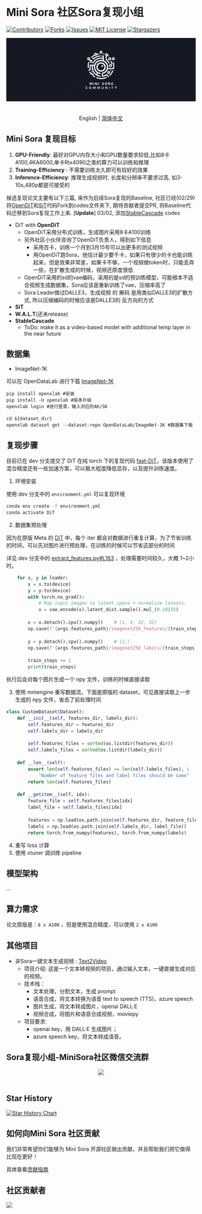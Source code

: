 # Mini Sora 社区Sora复现小组

<!-- PROJECT SHIELDS -->

[![Contributors][contributors-shield]][contributors-url]
[![Forks][forks-shield]][forks-url]
[![Issues][issues-shield]][issues-url]
[![MIT License][license-shield]][license-url]
[![Stargazers][stars-shield]][stars-url]
<br />

<!-- PROJECT LOGO -->
<div align="center">

<img src="./assets/logo.jpg" width="600"/>
  <div>&nbsp;</div>
  <div align="center">
  </div>
</div>

<div align="center">

English | [简体中文](./README_CN.md)  

</div>

## Mini Sora 复现目标

1. **GPU-Friendly**: 最好对GPU内存大小和GPU数量要求较低,比如8卡A100,4KA6000,单卡Rtx4090之类的算力可以训练和推理
2. **Training-Efficiency** : 不需要训练太久即可有较好的效果
3. **Inference-Efficiency**: 推理生成视频时, 长度和分辨率不要求过高, 如3-10s,480p都是可接受的

候选复现论文主要有以下三篇, 来作为后续Sora复现的Baseline, 社区已经(02/29)将[OpenDiT](https://github.com/NUS-HPC-AI-Lab/OpenDiT)和[SiT](https://github.com/willisma/SiT)代码Fork到codes文件夹下, 期待贡献者提交PR, 将Baseline代码迁移到Sora复现工作上来. [**Update**] 03/02, 添加[StableCascade](https://github.com/Stability-AI/StableCascade) codes

- DiT with **OpenDiT**
  - OpenDiT采用分布式训练，生成图片采用8卡A100训练
  - 另外社区小伙伴咨询了OpenDiT负责人，得到如下信息
    - 采用百卡，训练一个月到3月15号可以出更多的测试视频
    - 用OpenDiT跑Sora，他估计最少要千卡，如果只有很少的卡也能训练起来，但是效果非常差，如果卡不够，一个视频做token时，只能丢弃一些，在扩散生成的时候，视频还原度很低
  - OpenDiT采用的sd的vae编码，采用的是sd的预训练模型，可能根本不适合视频生成数据集，Sora应该是重新训练了vae，压缩率高了
  - Sora Leader做过DALLE3，生成视频 的 解码 是用类似DALLE3的扩散方式, 所以压缩编码的时候应该是DALLE3的 反方向的方式
- **SiT**
- **W.A.L.T**(还未release)
- **StableCascade**
  - ToDo: make it as a video-based model with additional temp layer in the near future

## 数据集

- ImageNet-1K

可以在 OpenDataLab 进行下载 [ImageNet-1K](https://opendatalab.org.cn/OpenDataLab/ImageNet-1K)

```shell
pip install openxlab #安装
pip install -U openxlab #版本升级
openxlab login #进行登录，输入对应的AK/SK

cd ${dataset_dir}
openxlab dataset get --dataset-repo OpenDataLab/ImageNet-1K #数据集下载
```

## 复现步骤

目前已在 dev 分支提交了 DiT 在纯 torch 下的复现代码 [fast-DiT](https://github.com/chuanyangjin/fast-DiT)，该版本使用了混合精度还有一些加速方案，可以极大程度降低显存，以及提升训练速度。

1. 环境安装

使用 dev 分支中的 `environment.yml` 可以复现环境

```bash
conda env create -f environment.yml
conda activate DiT
```

2. 数据集预处理

因为在原版 Meta 的 [DiT](https://github.com/facebookresearch/DiT) 中，每个 iter 都会对数据进行重复计算，为了节省训练的时间，可以先对图片进行预处理，在训练的时候可以节省这部分的时间

详见 dev 分支中的 [extract_features.py#L163](https://github.com/mini-sora/MiniSora-DiT/blob/ad13c58370842db333c77253709e3fbbc1e9a092/extract_features.py#L163-L177) ，处理需要时间较久，大概 1~2小时。

```python
    for x, y in loader:
        x = x.to(device)
        y = y.to(device)
        with torch.no_grad():
            # Map input images to latent space + normalize latents:
            x = vae.encode(x).latent_dist.sample().mul_(0.18215)
            
        x = x.detach().cpu().numpy()    # (1, 4, 32, 32)
        np.save(f'{args.features_path}/imagenet256_features/{train_steps}.npy', x)

        y = y.detach().cpu().numpy()    # (1,)
        np.save(f'{args.features_path}/imagenet256_labels/{train_steps}.npy', y)
            
        train_steps += 1
        print(train_steps)
```

执行后会对每个图片生成一个 npy 文件，训练的时候直接读取

3. 使用 mmengine 重写数据流，下面是原版的 dataset，可见直接读取上一步生成的 npy 文件，省去了前处理时间

```python
class CustomDataset(Dataset):
    def __init__(self, features_dir, labels_dir):
        self.features_dir = features_dir
        self.labels_dir = labels_dir

        self.features_files = sorted(os.listdir(features_dir))
        self.labels_files = sorted(os.listdir(labels_dir))

    def __len__(self):
        assert len(self.features_files) == len(self.labels_files), \
            "Number of feature files and label files should be same"
        return len(self.features_files)

    def __getitem__(self, idx):
        feature_file = self.features_files[idx]
        label_file = self.labels_files[idx]

        features = np.load(os.path.join(self.features_dir, feature_file))
        labels = np.load(os.path.join(self.labels_dir, label_file))
        return torch.from_numpy(features), torch.from_numpy(labels)
```

4. 重写 loss 计算
5. 使用 xtuner 调训练 pipeline

## 模型架构

...

## 算力需求

论文原版是：`8 x A100` ，但是使用混合精度，可以使用 `2 x A100`

## 其他项目

- 非Sora一键文本生成视频 : [Text2Video](./Others/Text2Video.md)
  - 项目介绍: 这是一个文本转视频的项目，通过输入文本，一键直接生成对应的视频。
  - 技术栈：
    - 文本处理，分割文本，生成 prompt
    - 语音合成，将文本转换为语音 text to speech (TTS)，azure speech
    - 图片生成，将文本转成图片，openai DALL·E
    - 视频合成，将图片和语音合成视频，moviepy
  - 项目要求:
    - openai key，用 DALL·E 生成图片；
    - azure speech key，将文本转成语音。
  
<!-- 
**提交PR或者Issue后**, 可以申请加入MiniSora贡献者社群并申请加入 Sora 有关论文复现小组！

<div align="center">

<img src="assets/sora-reproduce.png" width="200"/>
  <div>&nbsp;</div>
  <div align="center">
  </div>
</div>
-->

## Sora复现小组-MiniSora社区微信交流群

<div align="center">

<img src="../assets/sora-reproduce.png" width="200"/>
  <div>&nbsp;</div>
  <div align="center">
  </div>
</div>

## Star History

[![Star History Chart](https://api.star-history.com/svg?repos=mini-sora/minisora&type=Date)](https://star-history.com/#mini-sora/minisora&Date)

## 如何向Mini Sora 社区贡献

我们非常希望你们能够为 Mini Sora 开源社区做出贡献，并且帮助我们把它做得比现在更好！

具体查看[贡献指南](../docs/CONTRIBUTING.md)

## 社区贡献者

<!-- readme: collaborators,contributors -start -->

<!-- readme: collaborators,contributors -end -->

<a href="https://github.com/mini-sora/minisora/graphs/contributors">
  <img src="https://contrib.rocks/image?repo=mini-sora/minisora" />
</a>

[your-project-path]: mini-sora/minisora
[contributors-shield]: https://img.shields.io/github/contributors/mini-sora/minisora.svg?style=flat-square
[contributors-url]: https://github.com/mini-sora/minisora/graphs/contributors
[forks-shield]: https://img.shields.io/github/forks/mini-sora/minisora.svg?style=flat-square
[forks-url]: https://github.com/mini-sora/minisora/network/members
[stars-shield]: https://img.shields.io/github/stars/mini-sora/minisora.svg?style=flat-square
[stars-url]: https://github.com/mini-sora/minisora/stargazers
[issues-shield]: https://img.shields.io/github/issues/mini-sora/minisora.svg?style=flat-square
[issues-url]: https://img.shields.io/github/issues/mini-sora/minisora.svg
[license-shield]: https://img.shields.io/github/license/mini-sora/minisora.svg?style=flat-square
[license-url]: https://github.com/mini-sora/minisora/blob/main/LICENSE
